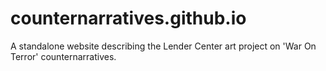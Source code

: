 # counternarratives.github.io
A standalone website describing the Lender Center art project on 'War On Terror' counternarratives.
